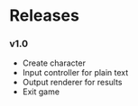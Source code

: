 # Releases

### v1.0
* Create character
* Input controller for plain text
* Output renderer for results
* Exit game
